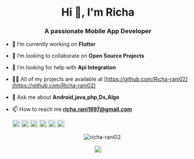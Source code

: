 <h1 align="center">Hi 👋, I'm Richa</h1>
<h3 align="center">A passionate Mobile App Developer</h3>

- 🔭 I’m currently working on **Flutter**

- 👯 I’m looking to collaborate on **Open Source Projects**

- 🤔 I’m looking for help with **Api Integration**

- 👨‍💻 All of my projects are available at [https://github.com/Richa-rani02](https://github.com/Richa-rani02)

- 💬 Ask me about **Android,java,php,Ds,Algo**

- 📫 How to reach me **richa.rani1997@gmail.com**

    <p align="left"><img src="https://devicons.github.io/devicon/devicon.git/icons/android/android-original-wordmark.svg" alt="android" width="20" height="20"/> <img src="https://devicons.github.io/devicon/devicon.git/icons/java/java-original-wordmark.svg" alt="java" width="20" height="20"/> <img src="https://devicons.github.io/devicon/devicon.git/icons/mysql/mysql-original-wordmark.svg" alt="mysql" width="20" height="20"/> <img src="https://devicons.github.io/devicon/devicon.git/icons/php/php-original.svg" alt="php" width="20" height="20"/> <img src="https://cdn.jsdelivr.net/npm/simple-icons@3.1.0/icons/flutter.svg" alt="flutter" width="20" height="20"/> <img src="https://cdn.jsdelivr.net/npm/simple-icons@3.1.0/icons/dart.svg" alt="dart" width="20" height="20"/></p><p align="center"> <img src="https://github-readme-stats.vercel.app/api?username=richa-rani02&show_icons=true&theme=radical" alt="richa-rani02" /> </p>

<p align="center">
<a href="https://linkedin.com/in/richa rani" target="blank"><img align="center" src="https://cdn.jsdelivr.net/npm/simple-icons@3.0.1/icons/linkedin.svg" alt="richa rani" height="20" width="20" /></a>
</p>

